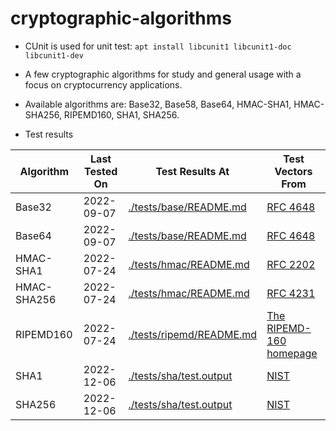 # cryptographic-algorithms

* CUnit is used for unit test: `apt install libcunit1 libcunit1-doc libcunit1-dev`

* A few cryptographic algorithms for study and general usage with a focus on cryptocurrency applications.

* Available algorithms are: Base32, Base58, Base64, HMAC-SHA1, HMAC-SHA256, RIPEMD160, SHA1, SHA256.

* Test results

| Algorithm     | Last Tested On  | Test Results At|Test Vectors From|
| ------------- | -------------   | ------------- |------------- |
| Base32        | 2022-09-07      | [./tests/base/README.md](./tests/base/README.md)     | [RFC 4648](https://datatracker.ietf.org/doc/html/rfc4648#section-10)|
| Base64        | 2022-09-07      | [./tests/base/README.md](./tests/base/README.md)     | [RFC 4648](https://datatracker.ietf.org/doc/html/rfc4648#section-10)|
| HMAC-SHA1     | 2022-07-24      | [./tests/hmac/README.md](./tests/hmac/README.md)     | [RFC 2202](https://datatracker.ietf.org/doc/html/rfc2202)|
| HMAC-SHA256   | 2022-07-24      | [./tests/hmac/README.md](./tests/hmac/README.md)     | [RFC 4231](https://datatracker.ietf.org/doc/html/rfc4231)|
| RIPEMD160     | 2022-07-24      | [./tests/ripemd/README.md](./tests/ripemd/README.md) | [The RIPEMD-160 homepage](https://homes.esat.kuleuven.be/~bosselae/ripemd160.html)|
| SHA1          | 2022-12-06      | [./tests/sha/test.output](./tests/sha/test.output)   | [NIST](https://csrc.nist.gov/Projects/Cryptographic-Algorithm-Validation-Program/Secure-Hashing)|
| SHA256        | 2022-12-06      | [./tests/sha/test.output](./tests/sha/test.output)   | [NIST](https://csrc.nist.gov/Projects/Cryptographic-Algorithm-Validation-Program/Secure-Hashing)|

